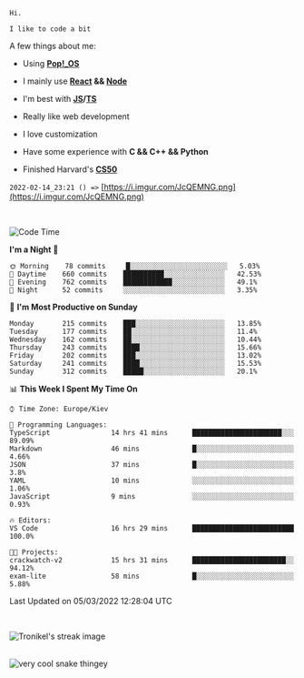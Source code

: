 ```
Hi.

I like to code a bit
```

A few things about me:

-   Using **[Pop!\_OS](https://pop.system76.com/)**

-   I mainly use **[React](https://reactjs.org/) && [Node](https://nodejs.org/en/)**

-   I'm best with **[JS](https://www.javascript.com/)/[TS](https://www.typescriptlang.org/)**

-   Really like web development

-   I love customization

-   Have some experience with **C && C++ && Python**

-   Finished Harvard's **[CS50](https://cs50.harvard.edu)**

`2022-02-14_23:21 () =>` [https://i.imgur.com/JcQEMNG.png](https://i.imgur.com/JcQEMNG.png)

<br>

<!--START_SECTION:waka-->
![Code Time](http://img.shields.io/badge/Code%20Time-408%20hrs%2050%20mins-blue)

**I'm a Night 🦉** 

```text
🌞 Morning    78 commits     █░░░░░░░░░░░░░░░░░░░░░░░░   5.03% 
🌆 Daytime    660 commits    ██████████░░░░░░░░░░░░░░░   42.53% 
🌃 Evening    762 commits    ████████████░░░░░░░░░░░░░   49.1% 
🌙 Night      52 commits     ░░░░░░░░░░░░░░░░░░░░░░░░░   3.35%

```
📅 **I'm Most Productive on Sunday** 

```text
Monday       215 commits    ███░░░░░░░░░░░░░░░░░░░░░░   13.85% 
Tuesday      177 commits    ██░░░░░░░░░░░░░░░░░░░░░░░   11.4% 
Wednesday    162 commits    ██░░░░░░░░░░░░░░░░░░░░░░░   10.44% 
Thursday     243 commits    ████░░░░░░░░░░░░░░░░░░░░░   15.66% 
Friday       202 commits    ███░░░░░░░░░░░░░░░░░░░░░░   13.02% 
Saturday     241 commits    ████░░░░░░░░░░░░░░░░░░░░░   15.53% 
Sunday       312 commits    █████░░░░░░░░░░░░░░░░░░░░   20.1%

```


📊 **This Week I Spent My Time On** 

```text
⌚︎ Time Zone: Europe/Kiev

💬 Programming Languages: 
TypeScript               14 hrs 41 mins      ██████████████████████░░░   89.09% 
Markdown                 46 mins             █░░░░░░░░░░░░░░░░░░░░░░░░   4.66% 
JSON                     37 mins             █░░░░░░░░░░░░░░░░░░░░░░░░   3.8% 
YAML                     10 mins             ░░░░░░░░░░░░░░░░░░░░░░░░░   1.06% 
JavaScript               9 mins              ░░░░░░░░░░░░░░░░░░░░░░░░░   0.93%

🔥 Editors: 
VS Code                  16 hrs 29 mins      █████████████████████████   100.0%

🐱‍💻 Projects: 
crackwatch-v2            15 hrs 31 mins      ███████████████████████░░   94.12% 
exam-lite                58 mins             █░░░░░░░░░░░░░░░░░░░░░░░░   5.88%

```


 Last Updated on 05/03/2022 12:28:04 UTC
<!--END_SECTION:waka-->

<br>

<p><img align="center" src="https://github-readme-streak-stats.herokuapp.com/?user=Trunkelis&theme=dark" alt="Tronikel's streak image" /></p>

<br>

<img title="" src="https://raw.githubusercontent.com/Trunkelis/Trunkelis/output/github-contribution-grid-snake.svg" alt="very cool snake thingey" data-align="left">
